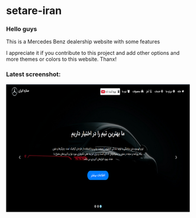 # setare-iran
<h3>Hello guys</h3>
<p>This is a Mercedes Benz dealership website with some features</p>
<p>I appreciate it if you contribute to this project and add other options and more themes or colors to this website. Thanx!</p>
<h3>Latest screenshot:</h3>
<img src="sample.png" alt="Project sample screenshot" width="800" height="350">
